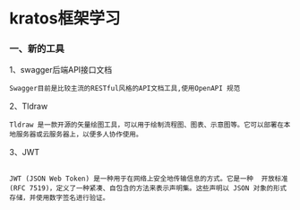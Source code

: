 #  kratos框架学习



### 一、新的工具



1、swagger后端API接口文档

```
Swagger目前是比较主流的RESTful风格的API文档工具,使用OpenAPI 规范
```



2、Tldraw

```
Tldraw 是一款开源的矢量绘图工具，可以用于绘制流程图、图表、示意图等。它可以部署在本地服务器或云服务器上，以便多人协作使用。
```



3、JWT 

```

JWT (JSON Web Token) 是一种用于在网络上安全地传输信息的方式。它是一种  开放标准 (RFC 7519)，定义了一种紧凑、自包含的方法来表示声明集。这些声明以 JSON 对象的形式存储，并使用数字签名进行验证。
```

